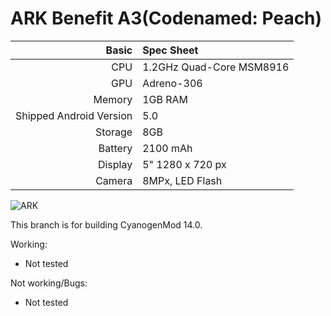 ARK Benefit A3(Codenamed: Peach)
====================

Basic   | Spec Sheet
-------:|:-------------------------
CPU     | 1.2GHz Quad-Core MSM8916
GPU     | Adreno-306
Memory  | 1GB RAM
Shipped Android Version | 5.0
Storage | 8GB
Battery | 2100 mAh
Display | 5" 1280 x 720 px
Camera  | 8MPx, LED Flash

![ARK](http://s.4pda.to/YstukKsnuHhUm1njvPz2EoLfiFvZgz2z1bIDCwsA6Os9vssez10hwj.jpg?_=0 "ARK Benefit A3 Black")

This branch is for building CyanogenMod 14.0.

Working:
- Not tested

Not working/Bugs:
- Not tested
